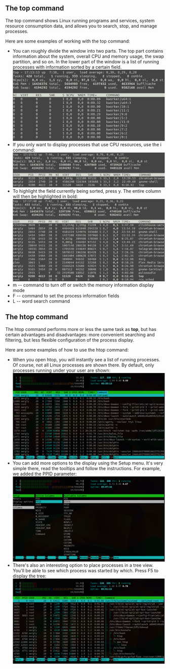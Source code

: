 ## The top command
The top command shows Linux running programs and services, system resource consumption data, and allows you to search, stop, and manage processes.

Here are some examples of working with the top command:
- You can roughly divide the window into two parts. The top part contains information about the system, overall CPU and memory usage, the swap partition, and so on. In the lower part of the window is a list of running processes with information sorted by a certain field. \
  <img src="../misc/images/top1.png" alt="top1" width="500"/>
- If you only want to display processes that use CPU resources, use the i command: \
  <img src="../misc/images/top2.png" alt="top2" width="500"/>
- To highlight the field currently being sorted, press y. The entire column will then be highlighted in bold: \
  <img src="../misc/images/top3.png" alt="top3" width="500"/>
- m -- command to turn off or switch the memory information display mode
- F -- command to set the process information fields
- L -- word search command

## The htop command
The htop command performs more or less the same task as **top**, but has certain advantages and disadvantages: more convenient searching and filtering, but less flexible configuration of the process display.

Here are some examples of how to use the htop command:
- When you open htop, you will instantly see a list of running processes. Of course, not all Linux processes are shown there. By default, only processes running under your user are shown: \
  <img src="../misc/images/htop1.png" alt="htop1" width="500"/>
- You can add more options to the display using the Setup menu. It's very simple there, read the tooltips and follow the instructions. For example, we added the PPID parameter: \
  <img src="../misc/images/htop2.png" alt="htop2" width="500"/>
- There's also an interesting option to place processes in a tree view. You'll be able to see which process was started by which. Press F5 to display the tree: \
  <img src="../misc/images/htop3.png" alt="htop3" width="500"/>
